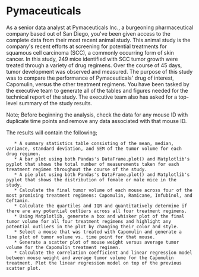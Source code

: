 # Pymaceuticals


As a senior data analyst at Pymaceuticals Inc., a burgeoning pharmaceutical company based out of San Diego, you've been given access to the complete data from their most recent animal study. This animal study is the company's recent efforts at screening for potential treatments for squamous cell carcinoma (SCC), a commonly occurring form of skin cancer. In this study, 249 mice identified with SCC tumor growth were treated through a variety of drug regimens. Over the course of 45 days, tumor development was observed and measured. The purpose of this study was to compare the performance of Pymaceuticals' drug of interest, Capomulin, versus the other treatment regimens. You have been tasked by the executive team to generate all of the tables and figures needed for the technical report of the study. The executive team also has asked for a top-level summary of the study results.

Note; Before beginning the analysis, check the data for any mouse ID with duplicate time points and remove any data associated with that mouse ID.

The results will contain the following;

       * A summary statistics table consisting of the mean, median, variance, standard deviation, and SEM of the tumor volume for each drug regimen.
       * A bar plot using both Pandas's DataFrame.plot() and Matplotlib's pyplot that shows the total number of measurements taken for each treatment regimen throughout the course of the study.
       * A pie plot using both Pandas's DataFrame.plot() and Matplotlib's pyplot that shows the distribution of female or male mice in the study.
       * Calculate the final tumor volume of each mouse across four of the most promising treatment regimens: Capomulin, Ramicane, Infubinol, and Ceftamin.
       * Calculate the quartiles and IQR and quantitatively determine if there are any potential outliers across all four treatment regimens.
       * Using Matplotlib, generate a box and whisker plot of the final tumor volume for all four treatment regimens and highlight any potential outliers in the plot by changing their color and style.
       * Select a mouse that was treated with Capomulin and generate a line plot of tumor volume vs. time point for that mouse.
       * Generate a scatter plot of mouse weight versus average tumor volume for the Capomulin treatment regimen.
       * Calculate the correlation coefficient and linear regression model between mouse weight and average tumor volume for the Capomulin treatment. Plot the linear regression model on top of the previous scatter plot.
